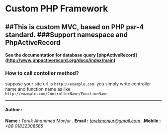 # Custom PHP Framework
##This is custom MVC, based on PHP psr-4 standard.
###Support namespace and PhpActiveRecord 
---
#### See the documentation for database query [phpActiveRecord] (http://www.phpactiverecord.org/docs/index/main)

### How to call contoller method?
suppose your site url is `http://example.com`. you simply write controller name and function name as like `http://example.com/ControllerName/FunctionName` 

---
#### Author :
**Name :** *Tarek Ahammed Monjur*
..**Email :** *tarekmonjur@gmail.com*
..**Mobile :** *+88 01832308565* 



